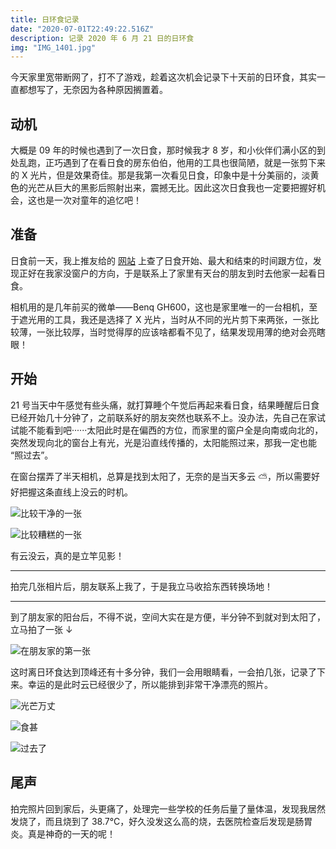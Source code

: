 ```yaml
---
title: 日环食记录
date: "2020-07-01T22:49:22.516Z"
description: 记录 2020 年 6 月 21 日的日环食
img: "IMG_1401.jpg"
---
```


今天家里宽带断网了，打不了游戏，趁着这次机会记录下十天前的日环食，其实一直都想写了，无奈因为各种原因搁置着。

## 动机

大概是 09 年的时候也遇到了一次日食，那时候我才 8 岁，和小伙伴们满小区的到处乱跑，正巧遇到了在看日食的房东伯伯，他用的工具也很简陋，就是一张剪下来的 X 光片，但是效果奇佳。那是我第一次看见日食，印象中是十分美丽的，淡黄色的光芒从巨大的黑影后照射出来，震撼无比。因此这次日食我也一定要把握好机会，这也是一次对童年的追忆吧！

## 准备

日食前一天，我上推友给的 [网站](https://www.timeanddate.com/eclipse/map/2020-june-21) 上查了日食开始、最大和结束的时间跟方位，发现正好在我家没窗户的方向，于是联系上了家里有天台的朋友到时去他家一起看日食。

相机用的是几年前买的微单——Benq GH600，这也是家里唯一的一台相机，至于遮光用的工具，我还是选择了 X 光片，当时从不同的光片剪下来两张，一张比较薄，一张比较厚，当时觉得厚的应该啥都看不见了，结果发现用薄的绝对会亮瞎眼！

## 开始

21 号当天中午感觉有些头痛，就打算睡个午觉后再起来看日食，结果睡醒后日食已经开始几十分钟了，之前联系好的朋友突然也联系不上。没办法，先自己在家试试能不能看到吧······太阳此时是在偏西的方位，而家里的窗户全是向南或向北的，突然发现向北的窗台上有光，光是沿直线传播的，太阳能照过来，那我一定也能 “照过去”。

在窗台摆弄了半天相机，总算是找到太阳了，无奈的是当天多云 ⛅，所以需要好好把握这条直线上没云的时机。

![比较干净的一张](./IMG_1391.jpg)

![比较糟糕的一张](./IMG_1393.jpg)

有云没云，真的是立竿见影！

---

拍完几张相片后，朋友联系上我了，于是我立马收拾东西转换场地！

---

到了朋友家的阳台后，不得不说，空间大实在是方便，半分钟不到就对到太阳了，立马拍了一张 ↓

![在朋友家的第一张](./IMG_1396.jpg)

这时离日环食达到顶峰还有十多分钟，我们一会用眼睛看，一会拍几张，记录了下来。幸运的是此时云已经很少了，所以能排到非常干净漂亮的照片。

![光芒万丈](./IMG_1401.jpg)

![食甚](./IMG_1406.jpg)

![过去了](./IMG_1411.jpg)

## 尾声

拍完照片回到家后，头更痛了，处理完一些学校的任务后量了量体温，发现我居然发烧了，而且烧到了 38.7°C，好久没发这么高的烧，去医院检查后发现是肠胃炎。真是神奇的一天的呢！
